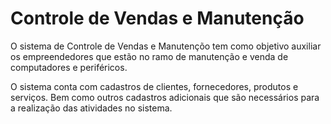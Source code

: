 Controle de Vendas e Manutenção
=======================

O sistema de Controle de Vendas e Manutençõo tem como objetivo auxiliar os empreendedores que estão no ramo de manutenção e venda de computadores e periféricos. 

O sistema conta com cadastros de clientes, fornecedores, produtos e serviços. Bem como outros cadastros adicionais que são necessários para a realização das atividades no sistema.


